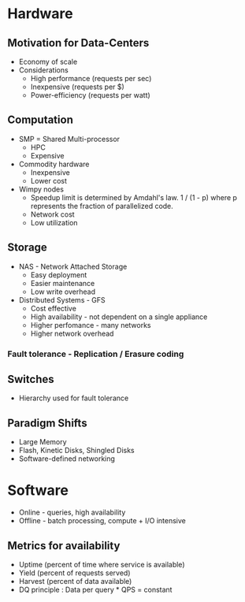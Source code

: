 
# Hardware

## Motivation for Data-Centers
* Economy of scale
* Considerations
    * High performance (requests per sec)
    * Inexpensive (requests per $)
    * Power-efficiency (requests per watt) 


## Computation
* SMP = Shared Multi-processor
    * HPC
    * Expensive
* Commodity hardware
    * Inexpensive
    * Lower cost
* Wimpy nodes
    * Speedup limit is determined by Amdahl's law. 1 / (1 - p) where p represents the fraction of parallelized code.
    * Network cost
    * Low utilization

## Storage
* NAS - Network Attached Storage
    * Easy deployment
    * Easier maintenance
    * Low write overhead
* Distributed Systems - GFS
    * Cost effective
    * High availability - not dependent on a single appliance
    * Higher perfomance - many networks
    * Higher network overhead

### Fault tolerance - Replication / Erasure coding

## Switches
* Hierarchy used for fault tolerance

## Paradigm Shifts
* Large Memory
* Flash, Kinetic Disks, Shingled Disks
* Software-defined networking

# Software
* Online - queries, high availability
* Offline - batch processing, compute + I/O intensive

## Metrics for availability
* Uptime (percent of time where service is available)
* Yield (percent of requests served)
* Harvest (percent of data available)
* DQ principle : Data per query * QPS = constant

